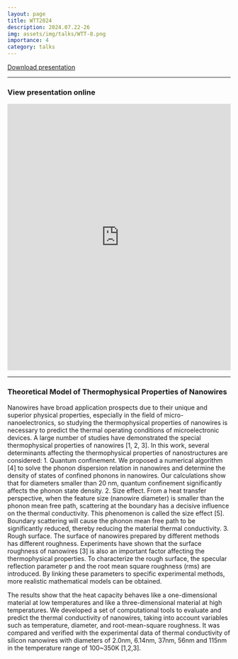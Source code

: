 ```yaml
---
layout: page
title: WTT2024
description: 2024.07.22-26
img: assets/img/talks/WTT-8.png
importance: 4
category: talks
---
```


[Download presentation](https://lyushisyan.github.io/assets/pdf/talks/WTT-2024-PPT.pdf)

---

### View presentation online

<iframe src="https://lyushisyan.github.io/assets/pdf/talks/WTT-2024-PPT.pdf" width="100%" height="600px" style="border:none;"></iframe>

--- 


### Theoretical Model of Thermophysical Properties of Nanowires

Nanowires have broad application prospects due to their unique and superior physical properties, especially in the field of micro-nanoelectronics, so studying the thermophysical properties of nanowires is necessary to predict the thermal operating conditions of microelectronic devices. A large number of studies have demonstrated the special thermophysical properties of nanowires [1, 2, 3]. In this work, several determinants affecting the thermophysical properties of nanostructures are considered: 1. Quantum confinement. We proposed a numerical algorithm [4] to solve the phonon dispersion relation in nanowires and determine the density of states of confined phonons in nanowires. Our calculations show that for diameters smaller than 20 nm, quantum confinement significantly affects the phonon state density. 2. Size effect. From a heat transfer perspective, when the feature size (nanowire diameter) is smaller than the phonon mean free path, scattering at the boundary has a decisive influence on the thermal conductivity. This phenomenon is called the size effect [5]. Boundary scattering will cause the phonon mean free path to be significantly reduced, thereby reducing the material thermal conductivity. 3. Rough surface. The surface of nanowires prepared by different methods has different roughness. Experiments have shown that the surface roughness of nanowires [3] is also an important factor affecting the thermophysical properties. To characterize the rough surface, the specular reflection parameter p and the root mean square roughness (rms) are introduced. By linking these parameters to specific experimental methods, more realistic mathematical models can be obtained.

The results show that the heat capacity behaves like a one-dimensional material at low temperatures and like a three-dimensional material at high temperatures. We developed a set of computational tools to evaluate and predict the thermal conductivity of nanowires, taking into account variables such as temperature, diameter, and root-mean-square roughness. It was compared and verified with the experimental data of thermal conductivity of silicon nanowires with diameters of 2.0nm, 6.14nm, 37nm, 56nm and 115nm in the temperature range of 100~350K [1,2,3].



